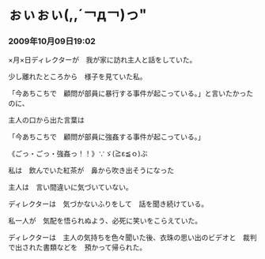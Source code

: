 # ぉぃぉぃ(,,´￢д￢)っ"
### 2009年10月09日19:02

×月×日ディレクターが　我が家に訪れ主人と話をしていた。


少し離れたところから　様子を見ていた私。


「今あちこちで　顧問が部員に暴行する事件が起こっている。」と言いたかったのに、


主人の口から出た言葉は

「今あちこちで　顧問が部員に強姦する事件が起こっている。」


《ごっ・ごっ・強姦っ！！》∵ゞ(≧ε≦ｏ)ぶ


私は　飲んでいた紅茶が　鼻から吹き出そうになった


主人は　言い間違いに気づいていない。


ディレクターは　気づかないふりをして　話を聞き続けている。


私一人が　気配を悟られぬよう、必死に笑いをこらえていた。

 
ディレクターは　主人の気持ちを色々聞いた後、衣珠の思い出のビデオと　裁判で出された書類などを　預かって帰られた。